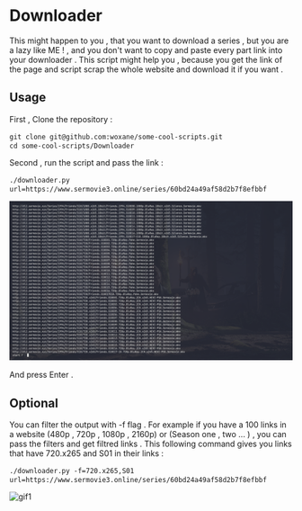 # Downloader 
This might happen to you , that you want to download a series , but you are a lazy like ME ! , and you don't want to copy and paste every part link into your downloader . 
This script might help you , because you get the link of the page and script scrap the whole website and download it if you want . 

## Usage 
First , Clone the repository : 

	git clone git@github.com:woxane/some-cool-scripts.git
	cd some-cool-scripts/Downloader

Second , run the script and pass the link  : 
	
	./downloader.py url=https://www.sermovie3.online/series/60bd24a49af58d2b7f8efbbf

![screenshot1](screenshots/1.png)

And press Enter . 

## Optional
You can filter the output with -f flag . 
For example if you have a 100 links in a website (480p , 720p , 1080p , 2160p) or (Season one , two ... ) , you can pass the filters and get filtred links . 
This following command gives you links that have 720.x265 and S01 in their links  :

	./downloader.py -f=720.x265,S01 url=https://www.sermovie3.online/series/60bd24a49af58d2b7f8efbbf

![gif1](some-cool-scripts/Downloader/screenshots/Test.gif)
